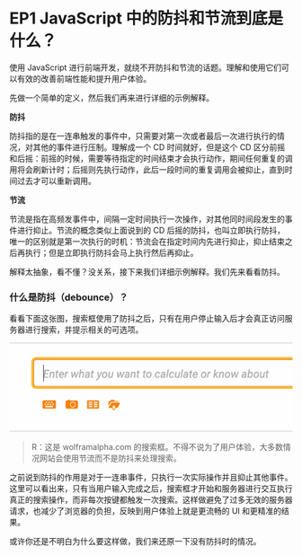# EP1 JavaScript 中的防抖和节流到底是什么？

使用 JavaScript 进行前端开发，就绕不开防抖和节流的话题。理解和使用它们可以有效的改善前端性能和提升用户体验。

先做一个简单的定义，然后我们再来进行详细的示例解释。

**防抖**

防抖指的是在一连串触发的事件中，只需要对第一次或者最后一次进行执行的情况，对其他的事件进行压制。理解成一个 CD 时间就好，但是这个 CD 区分前摇和后摇：前摇的时候，需要等待指定的时间结束才会执行动作，期间任何重复的调用将会刷新计时；后摇则先执行动作，此后一段时间的重复调用会被抑止，直到时间过去才可以重新调用。

**节流**

节流是指在高频发事件中，间隔一定时间执行一次操作，对其他同时间段发生的事件进行抑止。节流的概念类似上面说到的 CD 后摇的防抖，也叫立即执行防抖，唯一的区别就是第一次执行的时机：节流会在指定时间内先进行抑止，抑止结束之后再执行；但是立即执行防抖会马上执行然后再抑止。

解释太抽象，看不懂？没关系，接下来我们详细示例解释。我们先来看看防抖。

### 什么是防抖（debounce）？

看看下面这张图，搜索框使用了防抖之后，只有在用户停止输入后才会真正访问服务器进行搜索，并提示相关的可选项。

![debounceSample](./debounceSample.gif)

> R：这是 wolframalpha.com 的搜索框。不得不说为了用户体验，大多数情况网站会使用节流而不是防抖来处理搜索。

之前说到防抖的作用是对于一连串事件，只执行一次实际操作并且抑止其他事件。这里可以看出来，只有当用户输入完成之后，搜索框才开始和服务器进行交互执行真正的搜索操作，而非每次按键都触发一次搜索。这样做避免了过多无效的服务器请求，也减少了浏览器的负担，反映到用户体验上就是更流畅的 UI 和更精准的结果。

或许你还是不明白为什么要这样做，我们来还原一下没有防抖时的情况。

